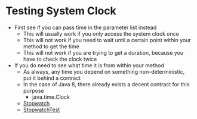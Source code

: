 # Testing System Clock

- First see if you can pass time in the parameter list instead
    - This will usually work if you only access the system clock once
    - This will not work if you need to wait until a certain point within your method to get the time
    - This will not work if you are trying to get a duration, because you have to check the clock twice
- If you do need to see what time it is from within your method
    - As always, any time you depend on something non-deterministic, put it behind a contract
    - In the case of Java 8, there already exists a decent contract for this purpose
        - java.time.Clock
    - [Stopwatch](../core/src/main/java/com/seanshubin/documentation/core/Stopwatch.java)
    - [StopwatchTest](../core/src/test/java/com/seanshubin/documentation/core/StopwatchTest.java)
